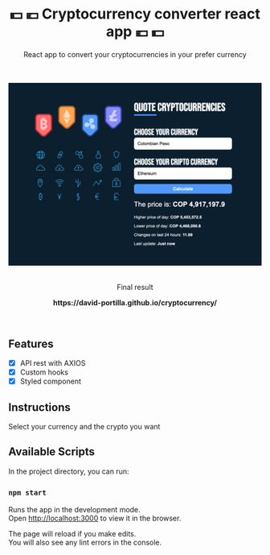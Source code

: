 <div align="center">
  <h1> 💵 💶  Cryptocurrency converter react app 💶 💵  </h1>
  <p>React app to convert your cryptocurrencies in your prefer currency</p>
  <br><br>
  <img src=".github/Cryptocurrency.png">
  <br>
  <br>
  <p>Final result</p>
  <p><strong>https://david-portilla.github.io/cryptocurrency/</strong></p>
  <br>
</div>

## Features

- [x] API rest with AXIOS
- [x] Custom hooks
- [x] Styled component

## Instructions

Select your currency and the crypto you want

## Available Scripts

In the project directory, you can run:

### `npm start`

Runs the app in the development mode.\
Open [http://localhost:3000](http://localhost:3000) to view it in the browser.

The page will reload if you make edits.\
You will also see any lint errors in the console.
